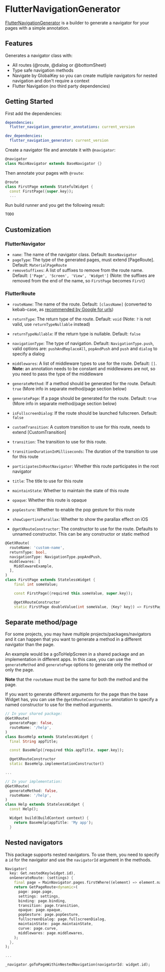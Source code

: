# FlutterNavigationGenerator

[FlutterNavigationGenerator](https://pub.dev/packages/flutter_navigation_generator) is a builder to generate a navigator for your pages with a simple annotation.

## Features

Generates a navigator class with:
- All routes (@route, @dialog or @bottomSheet)
- Type safe navigation methods
- Navigate by GlobalKey so you can create mutliple navigators for nested navigation and don't require a context
- Flutter Navigation (no third party dependencies)

## Getting Started

First add the dependencies:

```yaml
dependencies:
  flutter_navigation_generator_annotations: current_version

dev_dependencies:
  flutter_navigation_generator: current_version
```

Create a navigator file and annotate it with `@navigator`:

```dart
@navigator
class MainNavigator extends BaseNavigator {}
```

Then annotate your pages with `@route`:

```dart
@route
class FirstPage extends StatefulWidget {
  const FirstPage({super.key});
  ...
```

Run build runner and you get the following result:

```dart
TODO
```

## Customization

### FlutterNavigator

- `name`: The name of the navigator class. Default: `BaseNavigator`
- `pageType`: The type of the generated pages, must extend [PageRoute]. Default: `MaterialPageRoute`
- `removeSuffixes`: A list of suffixes to remove from the route name. Default: `['Page', 'Screen', 'View', 'Widget']` (Note: the suffixes are removed from the end of the name, so `FirstPage` becomes `First`)

### FlutterRoute

- `routeName`: The name of the route. Default: `[className]` (converted to kebab-case, as [recommended by Google for urls](<https://developers.google.com/search/docs/crawling-indexing/url-structure#:~:text=Consider%20using%20hyphens%20to%20separate,(%20_%20)%20in%20your%20URLs.>))
- `returnType`: The return type of the route. Default: `void` (Note: `?` is not valid, use `returnTypeNullable` instead)
- `returnTypeNullable`: If the return type is nullable. Default: `false`
- `navigationType`: The type of navigation. Default: `NavigationType.push`, valid options are: `pushAndReplaceAll`, `popAndPush` and `push` and `dialog` to specify a dialog
- `middlewares`: A list of middleware types to use for the route. Default: `[]`. **Note:** an annotation needs to be constant and middlewares are not, so you need to pass the type of the middleware
- `generateMethod`: If a method should be generated for the route. Default: `true` (More info in separate method/page section below)
- `generatePage`: If a page should be generated for the route. Default: `true` (More info in separate method/page section below)
- `isFullscreenDialog`: If the route should be launched fullscreen. Default: `false`
- `customTransition`:  A custom transition to use for this route, needs to extend [CustomTransition]
- `transition`:  The transition to use for this route.
- `transitionDurationInMilliseconds`:  The duration of the transition to use for this route
- `participatesInRootNavigator`:  Whether this route participates in the root navigator
- `title`:  The title to use for this route
- `maintainState`:  Whether to maintain the state of this route
- `opaque`:  Whether this route is opaque
- `popGesture`:  Whether to enable the pop gesture for this route
- `showCupertinoParallax`: Whether to show the parallax effect on iOS

- `@getXRouteConstructor`: The constructor to use for the route. Defaults to unnamed constructor. This can be any constructor or static method

```dart
@GetXRoute(
  routeName: 'custom-name',
  returnType: bool,
  navigationType: NavigationType.popAndPush,
  middlewares: [
    MiddlewareExample,
  ],
)
class FirstPage extends StatelessWidget {
    final int someValue;

    const FirstPage({required this.someValue, super.key});

    @getXRouteConstructor
    static FirstPage doubleValue(int someValue, {Key? key}) => FirstPage(someValue: someValue * 2, key: key);
```

## Separate method/page

For some projects, you may have multiple projects/packages/navigators and it can happen that you want to generate a method in a different navigator than the page.

An example would be a goToHelpScreen in a shared package and an implementation in different apps. In this case, you can use the `generateMethod` and `generatePage` options to generate only the method or only the page.

**Note** that the `routeName` must be the same for both the method and the page.

If you want to generate different arguments for the page than the base Widget has, you can use the `@getXRouteConstructor` annotation to specify a named constructor to use for the method arguments.

```dart
// In your shared package:
@GetXRoute(
  generatePage: false,
  routeName: '/help',
)
class BaseHelp extends StatelessWidget {
  final String appTitle;

  const BaseHelp({required this.appTitle, super.key});

  @getXRouteConstructor
  static BaseHelp.implementationConstructor()

...

// In your implementation:
@GetXRoute(
  generateMethod: false,
  routeName: '/help',
)
class Help extends StatelessWidget {
  const Help();

  Widget build(BuildContext context) {
    return BaseHelp(appTitle: 'My app');
  }
```

## Nested navigators

This package supports nested navigators. To use them, you need to specify a `id` for the navigator and use the `navigatorId` argument in the methods.

```dart
Navigator(
  key: Get.nestedKey(widget.id),
  onGenerateRoute: (settings) {
    final page = MainNavigator.pages.firstWhere((element) => element.name == settings.name);
    return GetPageRoute<dynamic>(
      page: page.page,
      settings: settings,
      binding: page.binding,
      transition: page.transition,
      opaque: page.opaque,
      popGesture: page.popGesture,
      fullscreenDialog: page.fullscreenDialog,
      maintainState: page.maintainState,
      curve: page.curve,
      middlewares: page.middlewares,
    );
  },
);

...

_navigator.goToPageWithinNestedNavigation(navigatorId: widget.id);
```
